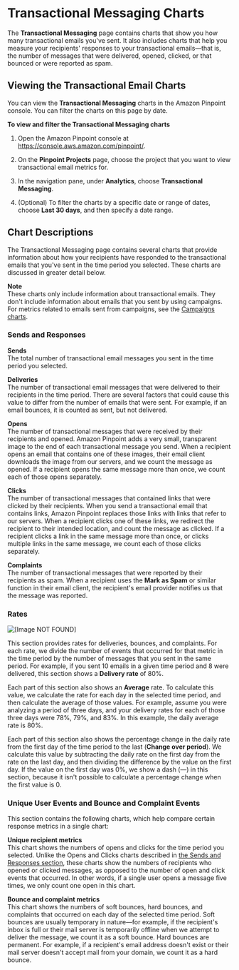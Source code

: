 # Transactional Messaging Charts<a name="analytics-transactional-email"></a>

The **Transactional Messaging** page contains charts that show you how many transactional emails you've sent\. It also includes charts that help you measure your recipients' responses to your transactional emails—that is, the number of messages that were delivered, opened, clicked, or that bounced or were reported as spam\.

## Viewing the Transactional Email Charts<a name="analytics-transactional-email-view"></a>

You can view the **Transactional Messaging** charts in the Amazon Pinpoint console\. You can filter the charts on this page by date\.

**To view and filter the Transactional Messaging charts**

1. Open the Amazon Pinpoint console at [https://console\.aws\.amazon\.com/pinpoint/](https://console.aws.amazon.com/pinpoint/)\.

1. On the **Pinpoint Projects** page, choose the project that you want to view transactional email metrics for\.

1. In the navigation pane, under **Analytics**, choose **Transactional Messaging**\.

1. \(Optional\) To filter the charts by a specific date or range of dates, choose **Last 30 days**, and then specify a date range\.

## Chart Descriptions<a name="analytics-transactional-email-description"></a>

The Transactional Messaging page contains several charts that provide information about how your recipients have responded to the transactional emails that you've sent in the time period you selected\. These charts are discussed in greater detail below\.

**Note**  
These charts only include information about transactional emails\. They don't include information about emails that you sent by using campaigns\. For metrics related to emails sent from campaigns, see the [Campaigns charts](analytics-campaigns.md)\.

### Sends and Responses<a name="analytics-transactional-email-responses"></a>

**Sends**  
The total number of transactional email messages you sent in the time period you selected\.

**Deliveries**  
The number of transactional email messages that were delivered to their recipients in the time period\. There are several factors that could cause this value to differ from the number of emails that were sent\. For example, if an email bounces, it is counted as sent, but not delivered\.

**Opens**  
The number of transactional messages that were received by their recipients and opened\. Amazon Pinpoint adds a very small, transparent image to the end of each transactional message you send\. When a recipient opens an email that contains one of these images, their email client downloads the image from our servers, and we count the message as opened\. If a recipient opens the same message more than once, we count each of those opens separately\.

**Clicks**  
The number of transactional messages that contained links that were clicked by their recipients\. When you send a transactional email that contains links, Amazon Pinpoint replaces those links with links that refer to our servers\. When a recipient clicks one of these links, we redirect the recipient to their intended location, and count the message as clicked\. If a recipient clicks a link in the same message more than once, or clicks multiple links in the same message, we count each of those clicks separately\.

**Complaints**  
The number of transactional messages that were reported by their recipients as spam\. When a recipient uses the **Mark as Spam** or similar function in their email client, the recipient's email provider notifies us that the message was reported\.

### Rates<a name="analytics-transactional-email-rates"></a>

![\[Image NOT FOUND\]](http://docs.aws.amazon.com/pinpoint/latest/userguide/images/analytics-transactional-messaging-rates.png)

This section provides rates for deliveries, bounces, and complaints\. For each rate, we divide the number of events that occurred for that metric in the time period by the number of messages that you sent in the same period\. For example, if you sent 10 emails in a given time period and 8 were delivered, this section shows a **Delivery rate** of 80%\.

Each part of this section also shows an **Average** rate\. To calculate this value, we calculate the rate for each day in the selected time period, and then calculate the average of those values\. For example, assume you were analyzing a period of three days, and your delivery rates for each of those three days were 78%, 79%, and 83%\. In this example, the daily average rate is 80%\.

Each part of this section also shows the percentage change in the daily rate from the first day of the time period to the last \(**Change over period**\)\. We calculate this value by subtracting the daily rate on the first day from the rate on the last day, and then dividing the difference by the value on the first day\. If the value on the first day was 0%, we show a dash \(—\) in this section, because it isn't possible to calculate a percentage change when the first value is 0\.

### Unique User Events and Bounce and Complaint Events<a name="analytics-transactional-email-unique-bounce-complaint"></a>

This section contains the following charts, which help compare certain response metrics in a single chart:

**Unique recipient metrics**  
This chart shows the numbers of opens and clicks for the time period you selected\. Unlike the Opens and Clicks charts described in [the Sends and Responses section](#analytics-transactional-email-responses), these charts show the numbers of recipients who opened or clicked messages, as opposed to the number of open and click events that occurred\. In other words, if a single user opens a message five times, we only count one open in this chart\.

**Bounce and complaint metrics**  
This chart shows the numbers of soft bounces, hard bounces, and complaints that occurred on each day of the selected time period\. Soft bounces are usually temporary in nature—for example, if the recipient's inbox is full or their mail server is temporarily offline when we attempt to deliver the message, we count it as a soft bounce\. Hard bounces are permanent\. For example, if a recipient's email address doesn't exist or their mail server doesn't accept mail from your domain, we count it as a hard bounce\.